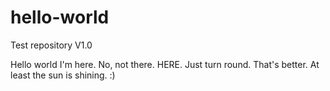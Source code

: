 # hello-world
Test repository V1.0


Hello world I'm here. No, not there. HERE. Just turn round. That's better.
At least the sun is shining. :)
